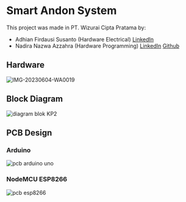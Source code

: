 # Smart Andon System
This project was made in PT. Wizurai Cipta Pratama by:
- Adhian Firdausi Susanto (Hardware Electrical)
  [LinkedIn](https://www.linkedin.com/in/adhian-f-60a5aa112/) 
- Nadira Nazwa Azzahra (Hardware Programming)
  [LinkedIn](https://www.linkedin.com/in/nadira-nazwa-azzahra/)
  [Github](https://github.com/nadiranzw)

## Hardware
![IMG-20230604-WA0019](https://github.com/nadiranzw/Smart-Andon-System/assets/87987773/08703ebc-c393-4f2a-8de4-bedbc769a993)

## Block Diagram
![diagram blok KP2](https://github.com/nadiranzw/Arduino-IDE/assets/87987773/7b648b33-453f-4ad1-af9b-f2318036c6d1)

## PCB Design
### Arduino
![pcb arduino uno](https://github.com/nadiranzw/Arduino-IDE/assets/87987773/88fce535-3c5b-42ce-8a65-01d15c885d14)
### NodeMCU ESP8266
![pcb esp8266](https://github.com/nadiranzw/Arduino-IDE/assets/87987773/49c8f4e7-e98e-4051-ba0d-9f3472173b03)
